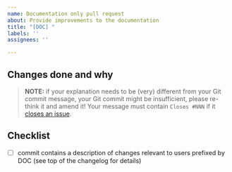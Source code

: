 ```yaml
---
name: Documentation only pull request
about: Provide improvements to the documentation
title: "[DOC] "
labels: ''
assignees: ''

---
```


## Changes done and why

> **NOTE:** if your explanation needs to be (very) different from your Git commit message, your Git commit might be insufficient, please re-think it and amend it! Your message must contain `Closes #NNN` if it [closes an issue](https://docs.github.com/en/issues/tracking-your-work-with-issues/linking-a-pull-request-to-an-issue).

## Checklist

- [ ] commit contains a description of changes relevant to users prefixed by DOC (see top of the changelog for details)
